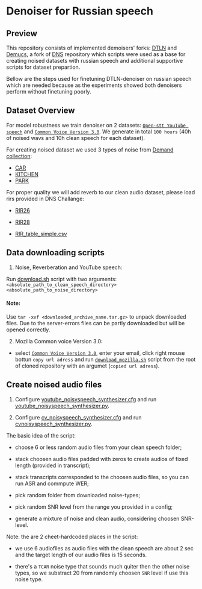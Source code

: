 # Denoiser for Russian speech 

## Preview

This repository consists of implemented demoisers' forks: [DTLN](https://github.com/breizhn/DTLN) and 
[Demucs](https://github.com/facebookresearch/denoiser), a fork of [DNS](https://github.com/microsoft/DNS-Challenge) 
repository which scripts were used as a base for creating 
noised datasets with russian speech and additional supportive scripts for dataset prepartion. 

Bellow are the steps used for finetuning DTLN-denoiser on russian speech which are needed because as the experiments showed both denoisers perform without finetuning poorly.


## Dataset Overview

For model robustness we train denoiser on 2 datasets: [`Open-stt YouTube speech`](https://github.com/snakers4/open_stt) and 
[`Common Voice Version 3.0`](https://commonvoice.mozilla.org/ru/datasets). 
We generate in total `100 hours` (40h of noised wavs and 10h clean speech for each dataset). 

For creating noised dataset we used 3 types of noise from [Demand collection](https://zenodo.org/record/1227121#.YjrfYxBBy3K):
- [CAR](https://zenodo.org/record/1227121/files/TCAR_16k.zip?download=1)
- [KITCHEN](https://zenodo.org/record/1227121/files/DKITCHEN_16k.zip?download=1)
- [PARK](https://zenodo.org/record/1227121/files/NPARK_16k.zip?download=1)

For proper quality we will add reverb to our clean audio dataset, please load rirs provided in DNS Challange: 

   - [RIR26](https://www.openslr.org/resources/26/sim_rir_16k.zip)
   
   - [RIR28](https://www.openslr.org/resources/28/rirs_noises.zip)
   
   - [RIR_table_simple.csv](DNS-Challange/datasets/RIR_table_simple.csv)

## Data downloading scripts

1. Noise, Reverberation and YouTube speech:

Run [download.sh](speech_preprocessing/download.sh) script with two arguments: `<absolute_path_to_clean_speech_directory>` `<absolute_path_to_noise_directory>` 

#### Note:
Use `tar -xvf <downloaded_archive_name.tar.gz>` to unpack downloaded files. Due to the server-errors files can be partly downloaded but will be opened correctly.
    
    
    
2. Mozilla Common voice Version 3.0:

- select [`Common Voice Version 3.0`](https://commonvoice.mozilla.org/ru/datasets), enter your email, click right mouse bottun `copy url adress` and run [`download_mozilla.sh`](speech_preprocessing/download_mozilla.sh) script from the root of cloned repository with an argumet (`copied url adress`).

 
## Create noised audio files

1. Configure [youtube_noisyspeech_synthesizer.cfg](https://github.com/dariadiatlova/DNS-Challenge/blob/master/noisy_speech_synthesis/configs/youtube_noisyspeech_synthesizer.cfg) and run [youtube_noisyspeech_synthesizer.py](https://github.com/dariadiatlova/DNS-Challenge/blob/master/noisy_speech_synthesis/configs/youtube_noisyspeech_synthesizer.py).

2. Configure [cv_noisyspeech_synthesizer.cfg](https://github.com/dariadiatlova/DNS-Challenge/blob/master/noisy_speech_synthesis/configs/cv_noisyspeech_synthesizer.cfg) and run [cvnoisyspeech_synthesizer.py](https://github.com/dariadiatlova/DNS-Challenge/blob/master/noisy_speech_synthesis/configs/cv_noisyspeech_synthesizer.py).


The basic idea of the script:

- choose 6 or less random audio files from your clean speech folder;

- stack choosen audio files padded with zeros to create audios of fixed length (provided in transcript);

- stack transcripts corresponded to the choosen audio files, so you can run ASR and commpute WER;

- pick random folder from downloaded noise-types;

- pick random SNR level from the range you provided in a config;

- generate a mixture of noise and clean audio, considering choosen SNR-level.


Note: the are 2 cheet-hardcoded places in the script:

- we use 6 audiofiles as audio files with the clean speech are about 2 sec and the target length of our audio files is 15 seconds.

- there's a `TCAR` noise type that sounds much quiter then the other noise types, so we substract 20 from randomly choosen `SNR` level if use this noise type.




    
